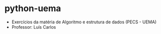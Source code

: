 # python-uema

- Exercícios da matéria de Algoritmo e estrutura de dados (PECS - UEMA)
- Professor: Luís Carlos